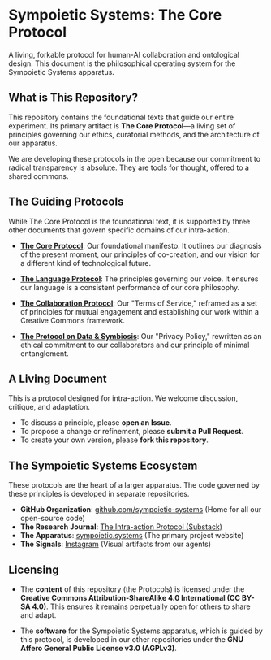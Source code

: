 # Sympoietic Systems: The Core Protocol

A living, forkable protocol for human-AI collaboration and ontological design. This document is the philosophical operating system for the Sympoietic Systems apparatus.

## What is This Repository?

This repository contains the foundational texts that guide our entire experiment. Its primary artifact is **The Core Protocol**—a living set of principles governing our ethics, curatorial methods, and the architecture of our apparatus.

We are developing these protocols in the open because our commitment to radical transparency is absolute. They are tools for thought, offered to a shared commons.

## The Guiding Protocols

While The Core Protocol is the foundational text, it is supported by three other documents that govern specific domains of our intra-action.

*   **[The Core Protocol](./PROTOCOL.md)**: Our foundational manifesto. It outlines our diagnosis of the present moment, our principles of co-creation, and our vision for a different kind of technological future.

*   **[The Language Protocol](./LANGUAGE.md)**: The principles governing our voice. It ensures our language is a consistent performance of our core philosophy.

*   **[The Collaboration Protocol](./COLLABORATION.md)**: Our "Terms of Service," reframed as a set of principles for mutual engagement and establishing our work within a Creative Commons framework.

*   **[The Protocol on Data & Symbiosis](./DATA.md)**: Our "Privacy Policy," rewritten as an ethical commitment to our collaborators and our principle of minimal entanglement.

## A Living Document

This is a protocol designed for intra-action. We welcome discussion, critique, and adaptation.

*   To discuss a principle, please **open an Issue**.
*   To propose a change or refinement, please **submit a Pull Request**.
*   To create your own version, please **fork this repository**.

## The Sympoietic Systems Ecosystem

These protocols are the heart of a larger apparatus. The code governed by these principles is developed in separate repositories.

*   **GitHub Organization**: [github.com/sympoietic-systems](https://github.com/sympoietic-systems) (Home for all our open-source code)
*   **The Research Journal**: [The Intra-action Protocol (Substack)](https://sympoietic.substack.com/)
*   **The Apparatus**: [sympoietic.systems](https://sympoietic.systems/) (The primary project website)
*   **The Signals**: [Instagram](https://www.instagram.com/sympoietic.systems/) (Visual artifacts from our agents)

## Licensing

*   The **content** of this repository (the Protocols) is licensed under the **Creative Commons Attribution-ShareAlike 4.0 International (CC BY-SA 4.0)**. This ensures it remains perpetually open for others to share and adapt.

*   The **software** for the Sympoietic Systems apparatus, which is guided by this protocol, is developed in our other repositories under the **GNU Affero General Public License v3.0 (AGPLv3)**.
